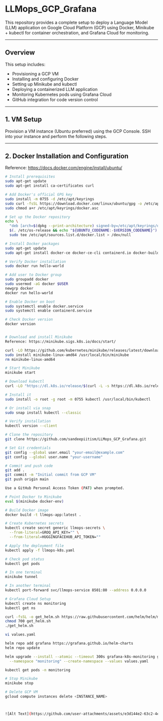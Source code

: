 # LLMops_GCP_Grafana

This repository provides a complete setup to deploy a Language Model (LLM) application on Google Cloud Platform (GCP) using Docker, Minikube + kubectl for container orchestration, and Grafana Cloud for monitoring.

---

## Overview

This setup includes:

- Provisioning a GCP VM
- Installing and configuring Docker
- Setting up Minikube and kubectl
- Deploying a containerized LLM application
- Monitoring Kubernetes pods using Grafana Cloud
- GitHub integration for code version control

---

## 1. VM Setup

Provision a VM instance (Ubuntu preferred) using the GCP Console. SSH into your instance and perform the following steps.

---

## 2. Docker Installation and Configuration

Reference: https://docs.docker.com/engine/install/ubuntu/

```bash
# Install prerequisites
sudo apt-get update
sudo apt-get install ca-certificates curl

# Add Docker's official GPG key
sudo install -m 0755 -d /etc/apt/keyrings
sudo curl -fsSL https://download.docker.com/linux/ubuntu/gpg -o /etc/apt/keyrings/docker.asc
sudo chmod a+r /etc/apt/keyrings/docker.asc

# Set up the Docker repository
echo \
  "deb [arch=$(dpkg --print-architecture) signed-by=/etc/apt/keyrings/docker.asc] https://download.docker.com/linux/ubuntu \
  $(. /etc/os-release && echo "${UBUNTU_CODENAME:-$VERSION_CODENAME}") stable" | \
  sudo tee /etc/apt/sources.list.d/docker.list > /dev/null

# Install Docker packages
sudo apt-get update
sudo apt-get install docker-ce docker-ce-cli containerd.io docker-buildx-plugin docker-compose-plugin

# Verify Docker installation
sudo docker run hello-world

# Add user to Docker group
sudo groupadd docker
sudo usermod -aG docker $USER
newgrp docker
docker run hello-world

# Enable Docker on boot
sudo systemctl enable docker.service
sudo systemctl enable containerd.service

# Check Docker version
docker version


# Download and install Minikube
Reference: https://minikube.sigs.k8s.io/docs/start/

curl -LO https://github.com/kubernetes/minikube/releases/latest/download/minikube-linux-amd64
sudo install minikube-linux-amd64 /usr/local/bin/minikube
rm minikube-linux-amd64

# Start Minikube
minikube start

# Download kubectl
curl -LO "https://dl.k8s.io/release/$(curl -L -s https://dl.k8s.io/release/stable.txt)/bin/linux/amd64/kubectl"

# Install it
sudo install -o root -g root -m 0755 kubectl /usr/local/bin/kubectl

# Or install via snap
sudo snap install kubectl --classic

# Verify installation
kubectl version --client

# Clone the repository
git clone https://github.com/sandeepiitism/LLMops_GCP_Grafana.git

# Set Git credentials
git config --global user.email "your-email@example.com"
git config --global user.name "your-username"

# Commit and push code
git add .
git commit -m "Initial commit from GCP VM"
git push origin main

Use a GitHub Personal Access Token (PAT) when prompted.

# Point Docker to Minikube
eval $(minikube docker-env)

# Build Docker image
docker build -t llmops-app:latest .

# Create Kubernetes secrets
kubectl create secret generic llmops-secrets \
  --from-literal=GROQ_API_KEY="" \
  --from-literal=HUGGINGFACEHUB_API_TOKEN=""

# Apply the deployment file
kubectl apply -f llmops-k8s.yaml

# Check pod status
kubectl get pods

# In one terminal
minikube tunnel

# In another terminal
kubectl port-forward svc/llmops-service 8501:80 --address 0.0.0.0

# Grafana Cloud Setup
kubectl create ns monitoring
kubectl get ns

curl -fsSL -o get_helm.sh https://raw.githubusercontent.com/helm/helm/main/scripts/get-helm-3
chmod 700 get_helm.sh
./get_helm.sh

vi values.yaml

helm repo add grafana https://grafana.github.io/helm-charts
helm repo update

helm upgrade --install --atomic --timeout 300s grafana-k8s-monitoring grafana/k8s-monitoring \
  --namespace "monitoring" --create-namespace --values values.yaml

kubectl get pods -n monitoring

# Stop Minikube
minikube stop

# Delete GCP VM
gcloud compute instances delete <INSTANCE_NAME>



![Alt Text](https://github.com/user-attachments/assets/e3d144e2-63c2-4e22-902a-0517b730ab19)

